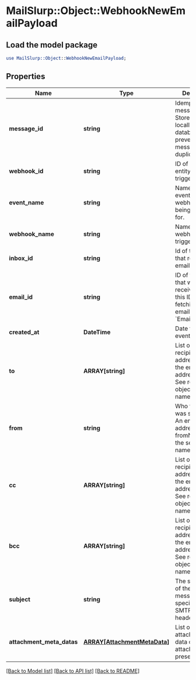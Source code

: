 # MailSlurp::Object::WebhookNewEmailPayload

## Load the model package
```perl
use MailSlurp::Object::WebhookNewEmailPayload;
```

## Properties
Name | Type | Description | Notes
------------ | ------------- | ------------- | -------------
**message_id** | **string** | Idempotent message ID. Store this ID locally or in a database to prevent message duplication. | 
**webhook_id** | **string** | ID of webhook entity being triggered | 
**event_name** | **string** | Name of the event type webhook is being triggered for. | 
**webhook_name** | **string** | Name of the webhook being triggered | [optional] 
**inbox_id** | **string** | Id of the inbox that received an email | 
**email_id** | **string** | ID of the email that was received. Use this ID for fetching the email with the &#x60;EmailController&#x60;. | 
**created_at** | **DateTime** | Date time of event creation | 
**to** | **ARRAY[string]** | List of &#x60;To&#x60; recipient email addresses that the email was addressed to. See recipients object for names. | 
**from** | **string** | Who the email was sent from. An email address - see fromName for the sender name. | 
**cc** | **ARRAY[string]** | List of &#x60;CC&#x60; recipients email addresses that the email was addressed to. See recipients object for names. | 
**bcc** | **ARRAY[string]** | List of &#x60;BCC&#x60; recipients email addresses that the email was addressed to. See recipients object for names. | 
**subject** | **string** | The subject line of the email message as specified by SMTP subject header | [optional] 
**attachment_meta_datas** | [**ARRAY[AttachmentMetaData]**](AttachmentMetaData) | List of attachment meta data objects if attachments present | 

[[Back to Model list]](../README#documentation-for-models) [[Back to API list]](../README#documentation-for-api-endpoints) [[Back to README]](../README)


